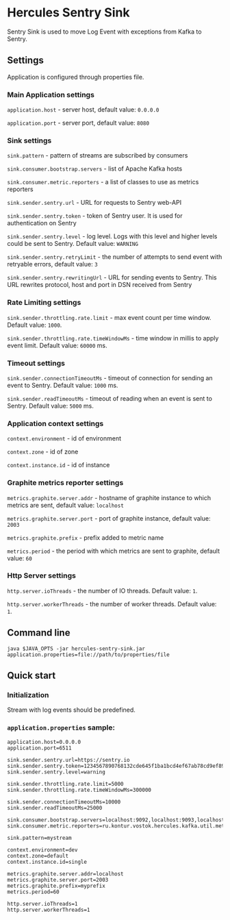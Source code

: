 # Hercules Sentry Sink
Sentry Sink is used to move Log Event with exceptions from Kafka to Sentry.

## Settings
Application is configured through properties file.

### Main Application settings
`application.host` - server host, default value: `0.0.0.0`

`application.port` - server port, default value: `8080`

### Sink settings
`sink.pattern` - pattern of streams are subscribed by consumers 

`sink.consumer.bootstrap.servers` - list of Apache Kafka hosts

`sink.consumer.metric.reporters` - a list of classes to use as metrics reporters

`sink.sender.sentry.url` - URL for requests to Sentry web-API

`sink.sender.sentry.token` - token of Sentry user. It is used for authentication on Sentry

`sink.sender.sentry.level` - log level. Logs with this level and higher levels could be sent to Sentry. Default value: `WARNING`

`sink.sender.sentry.retryLimit` - the number of attempts to send event with retryable errors, default value: `3`

`sink.sender.sentry.rewritingUrl` - URL for sending events to Sentry. This URL rewrites protocol, host and port in DSN received from Sentry

### Rate Limiting settings 

`sink.sender.throttling.rate.limit` - max event count per time window. Default value: `1000`.

`sink.sender.throttling.rate.timeWindowMs` - time window in millis to apply event limit. Default value:  `60000` ms.

### Timeout settings
`sink.sender.connectionTimeoutMs` - timeout of connection for sending an event to Sentry. Default value: `1000` ms.

`sink.sender.readTimeoutMs` - timeout of reading when an event is sent to Sentry. Default value: `5000` ms.

### Application context settings
`context.environment` - id of environment

`context.zone` - id of zone

`context.instance.id` - id of instance

### Graphite metrics reporter settings
`metrics.graphite.server.addr` - hostname of graphite instance to which metrics are sent, default value: `localhost`

`metrics.graphite.server.port` - port of graphite instance, default value: `2003`

`metrics.graphite.prefix` - prefix added to metric name

`metrics.period` - the period with which metrics are sent to graphite, default value: `60`

### Http Server settings
`http.server.ioThreads` - the number of IO threads. Default value: `1`.

`http.server.workerThreads` - the number of worker threads. Default value: `1`.

## Command line
`java $JAVA_OPTS -jar hercules-sentry-sink.jar application.properties=file://path/to/properties/file`

## Quick start
### Initialization

Stream with log events should be predefined.

### `application.properties` sample:
```properties
application.host=0.0.0.0
application.port=6511

sink.sender.sentry.url=https://sentry.io
sink.sender.sentry.token=1234567890768132cde645f1ba1bcd4ef67ab78cd9ef89801a45be5747c68f87
sink.sender.sentry.level=warning

sink.sender.throttling.rate.limit=5000
sink.sender.throttling.rate.timeWindowMs=300000

sink.sender.connectionTimeoutMs=10000
sink.sender.readTimeoutMs=25000

sink.consumer.bootstrap.servers=localhost:9092,localhost:9093,localhost:9094
sink.consumer.metric.reporters=ru.kontur.vostok.hercules.kafka.util.metrics.GraphiteReporter

sink.pattern=mystream

context.environment=dev
context.zone=default
context.instance.id=single

metrics.graphite.server.addr=localhost
metrics.graphite.server.port=2003
metrics.graphite.prefix=myprefix
metrics.period=60

http.server.ioThreads=1
http.server.workerThreads=1
```
